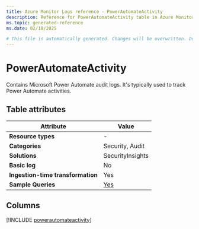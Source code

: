 ```yaml
---
title: Azure Monitor Logs reference - PowerAutomateActivity
description: Reference for PowerAutomateActivity table in Azure Monitor Logs.
ms.topic: generated-reference
ms.date: 02/18/2025

# This file is automatically generated. Changes will be overwritten. Do not change this file directly.
---
```


# PowerAutomateActivity

Contains Microsoft Power Automate audit logs. It's typically used to track Power Automate activities.


## Table attributes

|Attribute|Value|
|---|---|
|**Resource types**|-|
|**Categories**|Security, Audit|
|**Solutions**| SecurityInsights|
|**Basic log**|No|
|**Ingestion-time transformation**|Yes|
|**Sample Queries**|[Yes](/azure/azure-monitor/reference/queries/powerautomateactivity)|



## Columns
  
[!INCLUDE [powerautomateactivity](~/reusable-content/ce-skilling/azure/includes/azure-monitor/reference/tables/powerautomateactivity-include.md)]
